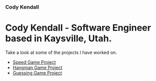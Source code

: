 ### Cody Kendall


# Cody Kendall - Software Engineer based in Kaysville, Utah.


Take a look at some of the projects I have worked on.
- [Speed Game Project](Portfolio/SpeedGameProject)
- [Hangman Game Project](Portfolio/HangmanGameProject)
- [Guessing Game Project](Portfolio/GuessingGameProject)


